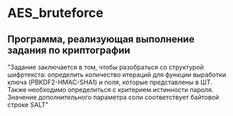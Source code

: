 # AES_bruteforce
## Программа, реализующая выполнение задания по криптографии
"Задание заключается в том, чтобы разобраться со структурой шифртекста: определить количество итераций для функции выработки ключа (PBKDF2-HMAC-SHA1) и поля, которые представлены в ШТ. Также необходимо определиться с критерием истинности пароля. Значение дополнительного параметра соли соответствует байтовой строке SALT"
